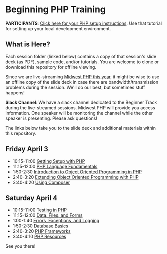 # Beginning PHP Training

**PARTICIPANTS**: [Click here for your PHP setup instructions](sessions/01-getting-setup/beginner-track-setup.md). Use that tutorial for setting up your local development environment.

## What is Here?

Each session folder (linked below) contains a copy of that session's slide deck (as PDF), sample code, and/or tutorials. You are welcome to clone or download this repository for offline viewing.

Since we are live-streaming [Midwest PHP this year](https://midwestphp.org/schedule), it might be wise to use an offline copy of the slide deck in case there are bandwidth/transmission problems during the session. We'll do our best, but sometimes stuff happens!

**Slack Channel**: We have a slack channel dedicated to the Beginner Track during the live-streamed sessions. Midwest PHP will provide you access information. One speaker will be monitoring the channel while the other speaker is presenting. Please ask questions!

The links below take you to the slide deck and additional materials within this repository.

## Friday April 3

 - 10:15-11:00 [Getting Setup with PHP](sessions/01-getting-setup)
 - 11:15-12:00 [PHP Language Fundamentals](sessions/02-language-fundamentals)
 - 1:50-2:30 [Introduction to Object Oriented Programming in PHP](sessions/03-object-oriented-1)
 - 2:40-3:20 [Extending Object Oriented Programming with PHP](sessions/04-object-oriented-2)
 - 3:40-4:20 [Using Composer](sessions/05-composer)
 
## Saturday April 4

 - 10:15-11:00 [Testing in PHP](sessions/06-testing)
 - 11:15-12:00 [Data, Files, and Forms](sessions/07-data-files-sessions-forms)
 - 1:00-1:40 [Errors, Exceptions, and Logging](sessions/08-errors-exceptions-logging)
 - 1:50-2:30 [Database Basics](sessions/09-database)
 - 2:40-3:20 [PHP Frameworks](sessions/10-frameworks)
 - 3:40-4:10 [PHP Resources](sessions/11-resources)

See you there!
